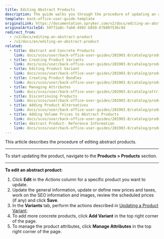 ```yaml
---
title: Editing Abstract Products
description: The guide walks you through the procedure of updating an abstract product in the Back Office.
template: back-office-user-guide-template
originalLink: https://documentation.spryker.com/v2/docs/editing-an-abstract-product
originalArticleId: 59f72a8c-fab0-4992-b850-67b007536c9d
redirect_from:
  - /v2/docs/editing-an-abstract-product
  - /v2/docs/en/editing-an-abstract-product
related:
  - title: Abstract and Concrete Products
    link: docs/scos/user/back-office-user-guides/201903.0/catalog/products/abstract-and-concrete-products.html
  - title: Creating Product Variants
    link: docs/scos/user/back-office-user-guides/201903.0/catalog/products/concrete-products/creating-product-variants.html
  - title: Editing Product Variant
    link: docs/scos/user/back-office-user-guides/201903.0/catalog/products/concrete-products/editing-product-variant.html
  - title: Creating Product Bundles
    link: docs/scos/user/back-office-user-guides/201903.0/catalog/products/abstract-products/creating-product-bundles.html
  - title: Managing Attributes
    link: docs/scos/user/back-office-user-guides/201903.0/catalog/attributes/managing-product-attributes.html
  - title: Discontinuing Products
    link: docs/scos/user/back-office-user-guides/201903.0/catalog/products/managing-products/discontinuing-products.html
  - title: Adding Product Alternatives
    link: docs/scos/user/back-office-user-guides/201903.0/catalog/products/managing-products/adding-product-alternatives.html
  - title: Adding Volume Prices to Abstract Products
    link: docs/scos/user/back-office-user-guides/201903.0/catalog/products/abstract-products/adding-volume-prices-to-abstract-products.html
  - title: Abstract Product- Reference Information
    link: docs/scos/user/back-office-user-guides/201903.0/catalog/products/references/abstract-product-reference-information.html
---
```


This article describes the procedure of editing abstract products.
***
To start updating the product, navigate to the **Products > Products** section.
***
**To edit an abstract product:**
1. Click **Edit** in the _Actions_ column for a specific product you want to update.
2. Update the general information, update or define new prices and taxes, work on the SEO information and images, review the scheduled prices (if any) and click **Save**.
3. In the **Variants** tab, perform the actions described in  [Updating a Product Variant](/docs/scos/user/back-office-user-guides/{{page.version}}/catalog/products/concrete-products/editing-product-variants.html).
4. To add more concrete products, click **Add Variant** in the top right corner of the page.
5. To manage the product attributes, click **Manage Attributes** in the top right corner of the page.
